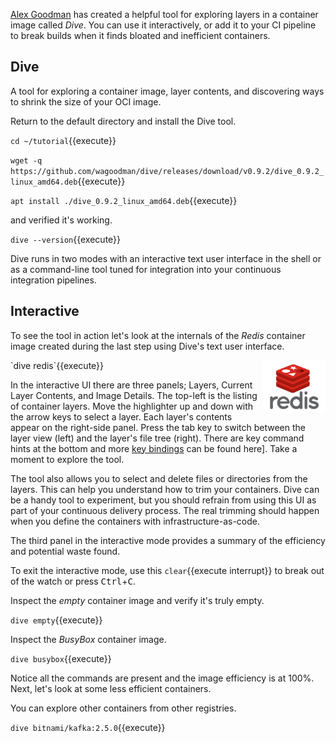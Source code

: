 [Alex Goodman](https://github.com/wagoodman) has created a helpful tool for exploring layers in a container image called _Dive_. You can use it interactively, or add it to your CI pipeline to break builds when it finds bloated and inefficient containers.

## Dive

A tool for exploring a container image, layer contents, and discovering ways to shrink the size of your OCI image.

Return to the default directory and install the Dive tool.

`cd ~/tutorial`{{execute}}

`wget -q https://github.com/wagoodman/dive/releases/download/v0.9.2/dive_0.9.2_linux_amd64.deb`{{execute}}

`apt install ./dive_0.9.2_linux_amd64.deb`{{execute}}

and verified it's working.

`dive --version`{{execute}}

Dive runs in two modes with an interactive text user interface in the shell or as a command-line tool tuned for integration into your continuous integration pipelines.

## Interactive

To see the tool in action let's look at the internals of the _Redis_ container image created during the last step using Dive's text user interface.

<img align="right" src="./assets/redis.png" width="100">
`dive redis`{{execute}}

In the interactive UI there are three panels; Layers, Current Layer Contents, and Image Details. The top-left is the listing of container layers. Move the highlighter up and down with the arrow keys to select a layer. Each layer's contents appear on the right-side panel. Press the tab key to switch between the layer view (left) and the layer's file tree (right). There are key command hints at the bottom and more [key bindings](https://github.com/wagoodman/dive#keybindings) can be found here]. Take a moment to explore the tool.

The tool also allows you to select and delete files or directories from the layers. This can help you understand how to trim your containers. Dive can be a handy tool to experiment, but you should refrain from using this UI as part of your continuous delivery process. The real trimming should happen when you define the containers with infrastructure-as-code.

The third panel in the interactive mode provides a summary of the efficiency and potential waste found.

To exit the interactive mode, use this ```clear```{{execute interrupt}} to break out of the watch or press <kbd>Ctrl</kbd>+<kbd>C</kbd>.

Inspect the _empty_ container image and verify it's truly empty.

`dive empty`{{execute}}

Inspect the _BusyBox_ container image.

`dive busybox`{{execute}}

Notice all the commands are present and the image efficiency is at 100%. Next, let's look at some less efficient containers.

You can explore other containers from other registries.

`dive bitnami/kafka:2.5.0`{{execute}}
